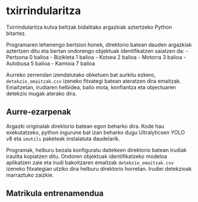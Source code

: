 # txirrindularitza
Txirrindularitza kutxa beltzak bidalitako argazkiak aztertzeko Python bitartez.

Programaren lehenengo bertsion honek, direktorio batean dauden argazkiak aztertzen ditu eta bertan ondorengo objektuak identifikatzen saiatzen da:
    - Pertsona 0 balioa
    - Bizikleta 1 balioa
    - Kotxea 2 balioa
    - Motorra 3 balioa
    - Autobusa 5 balioa
    - Kamioia 7 balioa

Aurreko zerrendan izendatutako obketuen bat aurkitu ezkero, ``detekzio_emaitzak.csv`` izeneko fitxategi batean ateratzen dira emaitzak.
Emaitzetan, irudiaren helbidea, balio mota, konfiantza eta objectuaren detekzio mugak aterako dira.

## Aurre-ezarpenak
Argazki originalak direktorio batean egon beharko dira. Kode hau exekutatzeko, python ingurune bat izan beharko dugu  Ultralyticsen YOLO v8 eta ``imutils`` paketeak instalatuta daudelarik. 

Programak, helburu bezala konfiguratu daitekeen direktorio batean irudiak iraulita kopiatzen ditu. Ondoren objektuak identifikatzeko modeloa aplikatzen zaie eta irudi bakoitzaren emaitzak ``detekzio_emaitzak.csv`` izeneko fitxategian utziko dira helburu direktorio horretan. Irudiei detekzioak marraztuko zaizkie.

## Matrikula entrenamendua


